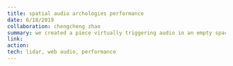 ```yaml
---
title: spatial audio archologies performance
date: 6/18/2019
collaboration: chengcheng zhao
summary: we created a piece virtually triggering audio in an empty space that told past histories of the space only through sound. we mapped the same spaces to the different sounds in our lives and premiered a performance going through the space that triggered our own sounds leading to a symphony of all the sounds together as the piece came to a close. participants were invited to explore the soundscape themselves afterwards.
link: 
action: 
tech: lidar, web audio, performance
---
```

